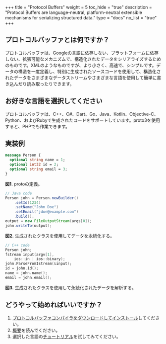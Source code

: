 +++
title = "Protocol Buffers"
weight = 5
toc_hide = "true"
description = "Protocol Buffers are language-neutral, platform-neutral extensible mechanisms for serializing structured data."
type = "docs"
no_list = "true"
+++

## プロトコルバッファとは何ですか？

プロトコルバッファは、Googleの言語に依存しない、プラットフォームに依存しない、拡張可能なメカニズムで、構造化されたデータをシリアライズするためのものです。XMLのようなものですが、より小さく、高速で、シンプルです。データの構造を一度定義し、特別に生成されたソースコードを使用して、構造化されたデータをさまざまなデータストリームやさまざまな言語を使用して簡単に書き込んだり読み取ったりできます。

## お好きな言語を選択してください

プロトコルバッファは、C++、C#、Dart、Go、Java、Kotlin、Objective-C、Python、およびRubyで生成されたコードをサポートしています。proto3を使用すると、PHPでも作業できます。

## 実装例

```proto
message Person {
  optional string name = 1;
  optional int32 id = 2;
  optional string email = 3;
}
```

**図1.** protoの定義。

```java
// Java code
Person john = Person.newBuilder()
    .setId(1234)
    .setName("John Doe")
    .setEmail("jdoe@example.com")
    .build();
output = new FileOutputStream(args[0]);
john.writeTo(output);
```

**図2.** 生成されたクラスを使用してデータを永続化する。

```cpp
// C++ code
Person john;
fstream input(argv[1],
    ios::in | ios::binary);
john.ParseFromIstream(&input);
id = john.id();
name = john.name();
email = john.email();
```

**図3.** 生成されたクラスを使用して永続化されたデータを解析する。

## どうやって始めればいいですか？

<ol>

  <li>
    <a href="https://github.com/protocolbuffers/protobuf#protobuf-compiler-installation">プロトコルバッファコンパイラをダウンロードしてインストール</a>してください。
  </li>

  <li>
    <a href="/overview">概要</a>を読んでください。
  </li>
  <li>
    選択した言語の<a href="/getting-started">チュートリアル</a>を試してみてください。
  </li>
</ol>

